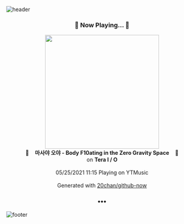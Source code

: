 ![header](https://capsule-render.vercel.app/api?type=wave&height=170&section=header&text=Hi.%20I'm%20SHIFT&fontColor=090707&fontAlignX=45&fontAlignY=65&fontSize=100)

<h3 align="center">🎵 Now Playing... 🎵</h3>
<p align="center">
  <a href="https://music.youtube.com/watch?v=CrThn7nbb8Q">
    <img width="300" src="https://lh3.googleusercontent.com/hSLiVOV0P68gVhj2CzZcrnKvH3i2MNIs4ZtMm-3JfvaKx-s5L5VXeZOTys2Lv9ojBCApm0ZcM2vijtr8EA">
  </a>
  <br>
  🎵&nbsp&nbsp&nbsp <b>마사야 오야 - Body F10ating in the Zero Gravity Space</b> &nbsp&nbsp&nbsp🎵
  <br>
  on <b>Tera I / O</b>
  
  <br />
  <br />
  05/25/2021 11:15 Playing on YTMusic
  <br />
  <br />
  Generated with <a href="https://github.com/20chan/github-now">20chan/github-now</a>
</p>

<h3 align="center">•••</h3>

![footer](https://capsule-render.vercel.app/api?type=wave&height=150&section=footer)
